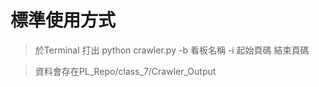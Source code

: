 # 標準使用方式
> 於Terminal 打出 python crawler.py -b 看板名稱 -i 起始頁碼 結束頁碼

> 資料會存在PL_Repo/class_7/Crawler_Output
